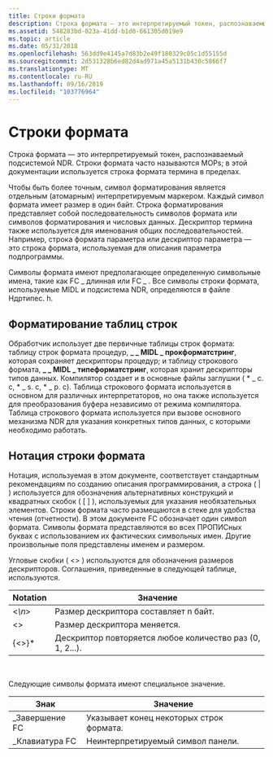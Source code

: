 ```yaml
---
title: Строки формата
description: Строка формата — это интерпретируемый токен, распознаваемый подсистемой NDR. Строки формата часто называются MOPs; в этой документации используется строка формата термина в пределах.
ms.assetid: 548283bd-023a-41dd-b1d0-661305d019e9
ms.topic: article
ms.date: 05/31/2018
ms.openlocfilehash: 563dd9e4145a7d83b2e49f180329c05c1d55155d
ms.sourcegitcommit: 2d531328b6ed82d4ad971a45a5131b430c5866f7
ms.translationtype: MT
ms.contentlocale: ru-RU
ms.lasthandoff: 09/16/2019
ms.locfileid: "103776964"
---
```

# <a name="format-strings"></a>Строки формата

Строка формата — это интерпретируемый токен, распознаваемый подсистемой NDR. Строки формата часто называются MOPs; в этой документации используется строка формата термина в пределах.

Чтобы быть более точным, символ форматирования является отдельным (атомарным) интерпретируемым маркером. Каждый символ формата имеет размер в один байт. Строка форматирования представляет собой последовательность символов формата или символов форматирования и числовых данных. Дескриптор термина также используется для именования общих последовательностей. Например, строка формата параметра или дескриптор параметра — это строка формата, используемая для описания параметра подпрограммы.

Символы формата имеют предполагающее определенную символьные имена, такие как FC \_ длинная или FC \_ . Все символы строки формата, используемые MIDL и подсистема NDR, определяются в файле Ндртипес. h.

## <a name="format-string-tables"></a>Форматирование таблиц строк

Обработчик использует две первичные таблицы строк формата: таблицу строк формата процедур, **\_ \_ MIDL \_ прокформатстринг**, которая сохраняет дескрипторы процедур; и таблицу строкового формата, **\_ \_ MIDL \_ типеформатстринг**, которая хранит дескрипторы типов данных. Компилятор создает и в основные файлы заглушки ( \* \_ c. c, \* \_ s. c, \* \_ p. c). Таблица строкового формата используется в основном для различных интерпретаторов, но она также используется для преобразования буфера независимо от режима компилятора. Таблица строкового формата используется при вызове основного механизма NDR для указания конкретных типов данных, с которыми необходимо работать.

## <a name="format-string-notation"></a>Нотация строки формата

Нотация, используемая в этом документе, соответствует стандартным рекомендациям по созданию описания программирования, а строка ( \| ) используется для обозначения альтернативных конструкций и квадратных скобок ( \[ \] ), используемых для указания необязательных элементов. Строки формата часто размещаются в стеке для удобства чтения (отчетности). В этом документе FC обозначает один символ формата. Символы формата представляются во всех ПРОПИСных буквах с использованием их фактических символьных имен. Другие произвольные поля представлены именем и размером.

Угловые скобки ( <> ) используются для обозначения размеров дескрипторов. Соглашения, приведенные в следующей таблице, используются.



| Notation     | Значение                                                   |
|--------------|-----------------------------------------------------------|
| <*\n*>  | Размер дескриптора составляет n байт.                        |
| <>     | Размер дескриптора меняется.                            |
| {<>}\* | Дескриптор повторяется любое количество раз (0, 1, 2...). |



 

Следующие символы формата имеют специальное значение.



| Знак | Значение                                   |
|-----------|-------------------------------------------|
| \_Завершение FC   | Указывает конец некоторых строк формата. |
| \_Клавиатура FC   | Неинтерпретируемый символ панели.              |



 

 

 




